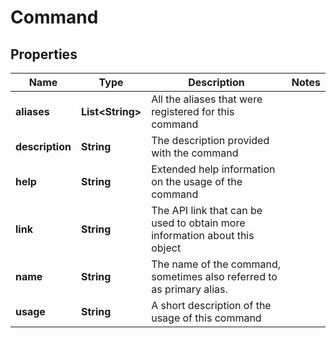 
# Command

## Properties
Name | Type | Description | Notes
------------ | ------------- | ------------- | -------------
**aliases** | **List&lt;String&gt;** | All the aliases that were registered for this command | 
**description** | **String** | The description provided with the command | 
**help** | **String** | Extended help information on the usage of the command | 
**link** | **String** | The API link that can be used to obtain more information about this object | 
**name** | **String** | The name of the command, sometimes also referred to as primary alias. | 
**usage** | **String** | A short description of the usage of this command | 



